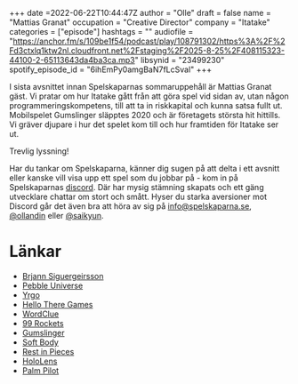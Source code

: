 +++
date =2022-06-22T10:44:47Z
author = "Olle"
draft = false
name = "Mattias Granat"
occupation = "Creative Director"
company = "Itatake"
categories = ["episode"]
hashtags = ""
audiofile = "https://anchor.fm/s/109be1f54/podcast/play/108791302/https%3A%2F%2Fd3ctxlq1ktw2nl.cloudfront.net%2Fstaging%2F2025-8-25%2F408115323-44100-2-65113643da4ba3ca.mp3"
libsynid = "23499230"
spotify_episode_id = "6ihEmPy0amgBaN7fLcSval"
+++

I sista avsnittet innan Spelskaparnas sommaruppehåll är Mattias Granat gäst. Vi pratar om hur Itatake gått från att göra spel vid sidan av, utan någon programmeringskompetens, till att ta in riskkapital och kunna satsa fullt ut. Mobilspelet Gumslinger släpptes 2020 och är företagets största hit hittills. Vi gräver djupare i hur det spelet kom till och hur framtiden för Itatake ser ut.

Trevlig lyssning!

Har du tankar om Spelskaparna, känner dig sugen på att delta i ett avsnitt eller kanske vill visa upp ett spel som du jobbar på - kom in på Spelskaparnas [discord](https://discord.gg/hBHEXss). Där har mysig stämning skapats och ett gäng utvecklare chattar om stort och smått. Hyser du starka aversioner mot Discord går det även bra att höra av sig på info@spelskaparna.se, [@ollandin](https://twitter.com/ollelandin) eller [@saikyun](https://twitter.com/Saikyun).

# Länkar
* [Brjann Siguergeirsson](https://spelskaparna.com/episode/23/)
* [Pebble Universe](https://itatake.com/portfolio/pebble-universe/)
* [Yrgo](https://www.yrgo.se/utbildningar/game-creator-programmer/)
* [Hello There Games](https://hellotheregames.com/)
* [WordClue](https://itatake.com/portfolio/wordclue/)
* [99 Rockets](https://itatake.com/portfolio/99-rockets/)
* [Gumslinger](https://itatake.com/portfolio/gumslinger/)
* [Soft Body](https://en.wikipedia.org/wiki/Soft-body_dynamics)
* [Rest in Pieces ](https://itatake.com/portfolio/rest-in-pieces/)
* [HoloLens](https://www.microsoft.com/en-us/hololens)
* [Palm Pilot](https://en.wikipedia.org/wiki/PalmPilot)
